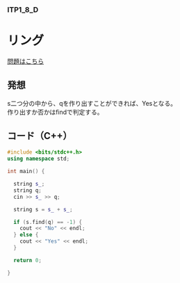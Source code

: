 ### ITP1_8_D

# リング

  [問題はこちら](https://onlinejudge.u-aizu.ac.jp/courses/lesson/2/ITP1/8/ITP1_8_D)


## 発想

  s二つ分の中から、qを作り出すことができれば、Yesとなる。<br>
  作り出すか否かはfindで判定する。


## コード（C++）

```cpp
#include <bits/stdc++.h>
using namespace std;

int main() {

  string s_;
  string q;
  cin >> s_ >> q;

  string s = s_ + s_;

  if (s.find(q) == -1) {
    cout << "No" << endl;
  } else {
    cout << "Yes" << endl;
  }

  return 0;

}
```
